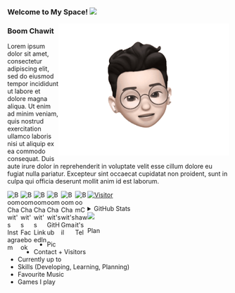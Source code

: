 ### Welcome to My Space! <img src="https://media.giphy.com/media/hvRJCLFzcasrR4ia7z/giphy.gif" width="25px">

<img align="right" alt="ChawitGIF" img src="https://github.com/BoomChawit/BoomChawit/blob/main/Pics/Memoji_BoomChawit.gif" height="300"/>

### Boom Chawit 
Lorem ipsum dolor sit amet, consectetur adipiscing elit, sed do eiusmod tempor incididunt ut labore et dolore magna aliqua. Ut enim ad minim veniam, quis nostrud exercitation ullamco laboris nisi ut aliquip ex ea commodo consequat. Duis aute irure dolor in reprehenderit in voluptate velit esse cillum dolore eu fugiat nulla pariatur. Excepteur sint occaecat cupidatat non proident, sunt in culpa qui officia deserunt mollit anim id est laborum.


<a href="https://www.instagram.com/b.chawit">
  <img align="left" alt="BoomChawit's Instagram" width="30px" src="https://cdn-icons-png.flaticon.com/512/2111/2111463.png"/>
</a>
<a href="https://www.facebook.com/boomchawit">
  <img align="left" alt="BoomChawit's Facebook" width="30px" src="https://cdn-icons-png.flaticon.com/512/733/733547.png"/>
</a>
<a href="https://www.linkedin.com/in/bchawit">
  <img align="left" alt="BoomChawit's LinkedIn" width="30px" src="https://cdn-icons.flaticon.com/png/512/3536/premium/3536505.png?token=exp=1646167340~hmac=9c8c298687c49e1bfd5814e4eb1ec7bf"/>
</a>
<a href="https://github.com/BoomChawit">
  <img align="left" alt="BoomChawit's GitHub" width="32px" src="https://cdn-icons-png.flaticon.com/512/733/733553.png"/>
</a>
<a href="boomchawit.2203@gmail.com">
  <img align="left" alt="BoomChawit's Gmail" width="32px" src="https://cdn-icons.flaticon.com/png/512/2875/premium/2875435.png?token=exp=1646168165~hmac=5c862e9281a8313bd90381e31770de45"/>
</a>
<a href="+818045787310">
  <img align="left" alt="BoomChawit's Tel" width="28px" src="https://cdn-icons.flaticon.com/png/512/195/premium/195082.png?token=exp=1646168249~hmac=ebb3658e0ffded0a35a8d13dd73698fb"/>
</a>


[![Visitor](https://visitor-badge.laobi.icu/badge?page_id=BoomChawit.BoomChawit)](https://github.com/BoomChawit)

<details>
  <summary> GitHub Stats</summary>
  <img alt="BoomChawit's GitHub Stats" src="https://github-readme-stats.vercel.app/api?username=BoomChawit&show_icons=true&hide_border=false&title_color=ff652f&icon_color=FFE400&bg_color=09131B&text_color=ffffff&border_color=0c1a25" />
</details>


<img src = "https://img.shields.io/github/watchers/BoomChawit/BoomChawit?style=social"/>
  
Plan

- Pic
- Contact + Visitors
- Currently up to 
- Skills (Developing, Learning, Planning)
- Favourite Music
- Games I play

